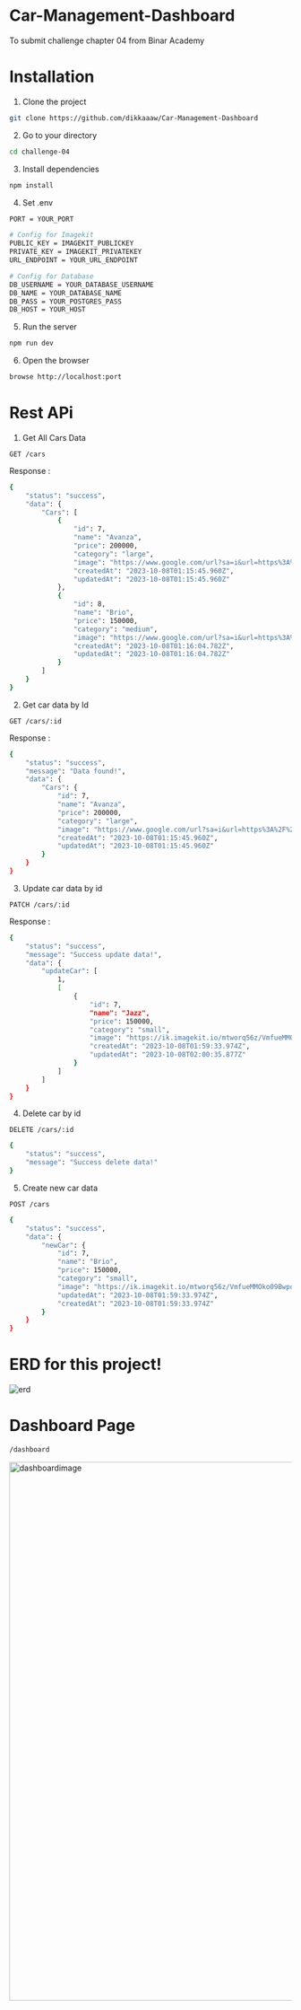 # Car-Management-Dashboard
To submit challenge chapter 04 from Binar Academy

# Installation
1. Clone the project
```bash
git clone https://github.com/dikkaaaw/Car-Management-Dashboard
```
2. Go to your directory
```bash
cd challenge-04
```
3. Install dependencies
```bash
npm install
```
4. Set .env
```bash
PORT = YOUR_PORT

# Config for Imagekit
PUBLIC_KEY = IMAGEKIT_PUBLICKEY
PRIVATE_KEY = IMAGEKIT_PRIVATEKEY
URL_ENDPOINT = YOUR_URL_ENDPOINT

# Config for Database
DB_USERNAME = YOUR_DATABASE_USERNAME
DB_NAME = YOUR_DATABASE_NAME
DB_PASS = YOUR_POSTGRES_PASS
DB_HOST = YOUR_HOST
```
5. Run the server
```bash
npm run dev
```
6. Open the browser
```bash
browse http://localhost:port
```

# Rest APi
1. Get All Cars Data
```http
GET /cars
```
Response :
```bash
{
    "status": "success",
    "data": {
        "Cars": [
            {
                "id": 7,
                "name": "Avanza",
                "price": 200000,
                "category": "large",
                "image": "https://www.google.com/url?sa=i&url=https%3A%2F%2Fwww.pngwing.com%2Fid%2Fsearch%3Fq%3Dtoyota%2BAvanza&psig=AOvVaw0C3jXczUFw5HbdIW4wdZ78&ust=1696794080723000&source=images&cd=vfe&opi=89978449&ved=0CBEQjRxqFwoTCID-lNfY5IEDFQAAAAAdAAAAABAD",
                "createdAt": "2023-10-08T01:15:45.960Z",
                "updatedAt": "2023-10-08T01:15:45.960Z"
            },
            {
                "id": 8,
                "name": "Brio",
                "price": 150000,
                "category": "medium",
                "image": "https://www.google.com/url?sa=i&url=https%3A%2F%2Fwww.pngwing.com%2Fid%2Fsearch%3Fq%3Dtoyota%2BAvanza&psig=AOvVaw0C3jXczUFw5HbdIW4wdZ78&ust=1696794080723000&source=images&cd=vfe&opi=89978449&ved=0CBEQjRxqFwoTCID-lNfY5IEDFQAAAAAdAAAAABAD",
                "createdAt": "2023-10-08T01:16:04.782Z",
                "updatedAt": "2023-10-08T01:16:04.782Z"
            }
        ]
    }
}
```

2. Get car data by Id
```http
GET /cars/:id
```
Response :
```bash
{
    "status": "success",
    "message": "Data found!",
    "data": {
        "Cars": {
            "id": 7,
            "name": "Avanza",
            "price": 200000,
            "category": "large",
            "image": "https://www.google.com/url?sa=i&url=https%3A%2F%2Fwww.pngwing.com%2Fid%2Fsearch%3Fq%3Dtoyota%2BAvanza&psig=AOvVaw0C3jXczUFw5HbdIW4wdZ78&ust=1696794080723000&source=images&cd=vfe&opi=89978449&ved=0CBEQjRxqFwoTCID-lNfY5IEDFQAAAAAdAAAAABAD",
            "createdAt": "2023-10-08T01:15:45.960Z",
            "updatedAt": "2023-10-08T01:15:45.960Z"
        }
    }
}
```
3. Update car data by id
```http
PATCH /cars/:id
```
Response : 
```bash
{
    "status": "success",
    "message": "Success update data!",
    "data": {
        "updateCar": [
            1,
            [
                {
                    "id": 7,
                    "name": "Jazz",
                    "price": 150000,
                    "category": "small",
                    "image": "https://ik.imagekit.io/mtworq56z/VmfueMMOko09BwpogWPFmBUShLbLDzik4wPP6AFz.png?updatedAt=1696730345656",
                    "createdAt": "2023-10-08T01:59:33.974Z",
                    "updatedAt": "2023-10-08T02:00:35.877Z"
                }
            ]
        ]
    }
}
```
4. Delete car by id
```http
DELETE /cars/:id
```
```bash
{
    "status": "success",
    "message": "Success delete data!"
}
```
5. Create new car data
```http
POST /cars
```
```bash
{
    "status": "success",
    "data": {
        "newCar": {
            "id": 7,
            "name": "Brio",
            "price": 150000,
            "category": "small",
            "image": "https://ik.imagekit.io/mtworq56z/VmfueMMOko09BwpogWPFmBUShLbLDzik4wPP6AFz.png?updatedAt=1696730345656",
            "updatedAt": "2023-10-08T01:59:33.974Z",
            "createdAt": "2023-10-08T01:59:33.974Z"
        }
    }
}
```

# ERD for this project!
![erd](https://github.com/dikkaaaw/Car-Management-Dashboard/assets/142596631/6e2f1945-f130-4184-9ac2-6f55e1461b4a)

# Dashboard Page
```bash
/dashboard
```
<img width="960" alt="dashboardimage" src="https://github.com/dikkaaaw/Car-Management-Dashboard/assets/142596631/26bdc5ae-ceb3-465f-8c0d-547dcea60b05">

